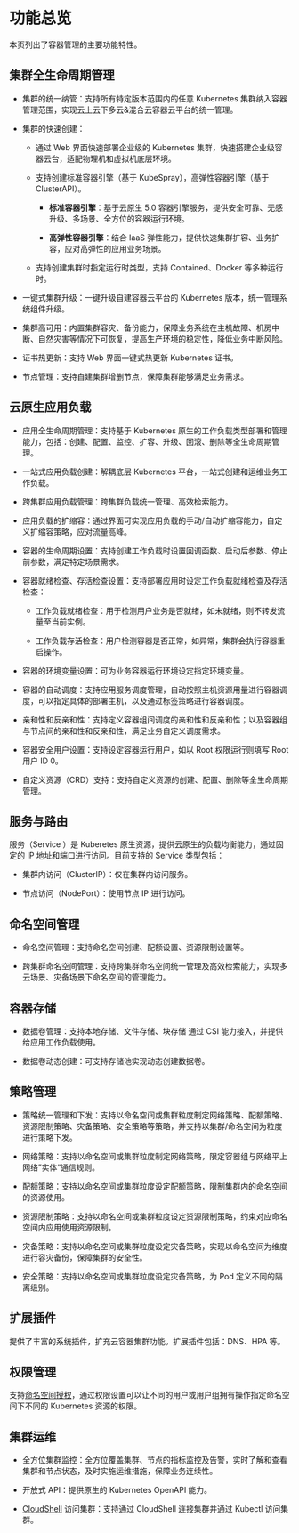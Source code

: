 # 功能总览

本页列出了容器管理的主要功能特性。

## 集群全生命周期管理

- 集群的统一纳管：支持所有特定版本范围内的任意 Kubernetes 集群纳入容器管理范围，实现云上云下多云&混合云容器云平台的统一管理。

- 集群的快速创建：

    - 通过 Web 界面快速部署企业级的 Kubernetes 集群，快速搭建企业级容器云台，适配物理机和虚拟机底层环境。

    - 支持创建标准容器引擎（基于 KubeSpray），高弹性容器引擎（基于 ClusterAPI）。

        - **标准容器引擎**：基于云原生 5.0 容器引擎服务，提供安全可靠、无感升级、多场景、全方位的容器运行环境。
        
        - **高弹性容器引擎**：结合 IaaS 弹性能力，提供快速集群扩容、业务扩容，应对高弹性的应用业务场景。
    
    - 支持创建集群时指定运行时类型，支持 Contained、Docker 等多种运行时。

- 一键式集群升级：一键升级自建容器云平台的 Kubernetes 版本，统一管理系统组件升级。

- 集群高可用：内置集群容灾、备份能力，保障业务系统在主机故障、机房中断、自然灾害等情况下可恢复，提高生产环境的稳定性，降低业务中断风险。

- 证书热更新：支持 Web 界面一键式热更新 Kubernetes 证书。

- 节点管理：支持自建集群增删节点，保障集群能够满足业务需求。

## 云原生应用负载

- 应用全生命周期管理：支持基于 Kubernetes 原生的工作负载类型部署和管理能力，包括：创建、配置、监控、扩容、升级、回滚、删除等全生命周期管理。

- 一站式应用负载创建：解耦底层 Kubernetes 平台，一站式创建和运维业务工作负载。

- 跨集群应用负载管理：跨集群负载统一管理、高效检索能力。

- 应用负载的扩缩容：通过界面可实现应用负载的手动/自动扩缩容能力，自定义扩缩容策略，应对流量高峰。

- 容器的生命周期设置：支持创建工作负载时设置回调函数、启动后参数、停止前参数，满足特定场景需求。

- 容器就绪检查、存活检查设置：支持部署应用时设定工作负载就绪检查及存活检查：

    - 工作负载就绪检查：用于检测用户业务是否就绪，如未就绪，则不转发流量至当前实例。

    - 工作负载存活检查：用户检测容器是否正常，如异常，集群会执行容器重启操作。

- 容器的环境变量设置：可为业务容器运行环境设定指定环境变量。

- 容器的自动调度：支持应用服务调度管理，自动按照主机资源用量进行容器调度，可以指定具体的部署主机，以及通过标签策略进行容器调度。

- 亲和性和反亲和性：支持定义容器组间调度的亲和性和反亲和性；以及容器组与节点间的亲和性和反亲和性，满足业务自定义调度需求。

- 容器安全用户设置：支持设定容器运行用户，如以 Root 权限运行则填写 Root 用户 ID 0。

- 自定义资源（CRD）支持：支持自定义资源的创建、配置、删除等全生命周期管理。

## 服务与路由

服务（Service ）是 Kuberetes 原生资源，提供云原生的负载均衡能力，通过固定的 IP 地址和端口进行访问。目前支持的 Service 类型包括：

- 集群内访问（ClusterIP）：仅在集群内访问服务。

- 节点访问（NodePort）：使用节点 IP 进行访问。

## 命名空间管理

- 命名空间管理：支持命名空间创建、配额设置、资源限制设置等。

- 跨集群命名空间管理：支持跨集群命名空间统一管理及高效检索能力，实现多云场景、灾备场景下命名空间的管理能力。

## 容器存储

- 数据卷管理：支持本地存储、文件存储、块存储 通过 CSI 能力接入，并提供给应用工作负载使用。

- 数据卷动态创建：可支持存储池实现动态创建数据卷。

## 策略管理

- 策略统一管理和下发：支持以命名空间或集群粒度制定网络策略、配额策略、资源限制策略、灾备策略、安全策略等策略，并支持以集群/命名空间为粒度进行策略下发。

- 网络策略：支持以命名空间或集群粒度制定网络策略，限定容器组与网络平上网络”实体“通信规则。

- 配额策略：支持以命名空间或集群粒度设定配额策略，限制集群内的命名空间的资源使用。

- 资源限制策略：支持以命名空间或集群粒度设定资源限制策略，约束对应命名空间内应用使用资源限制。

- 灾备策略：支持以命名空间或集群粒度设定灾备策略，实现以命名空间为维度进行容灾备份，保障集群的安全性。

- 安全策略：支持以命名空间或集群粒度设定灾备策略，为 Pod 定义不同的隔离级别。

## 扩展插件

提供了丰富的系统插件，扩充云容器集群功能。扩展插件包括：DNS、HPA 等。

## 权限管理

支持[命名空间授权](../07UserGuide/Permissions/Cluster-NSAuth.md)，通过权限设置可以让不同的用户或用户组拥有操作指定命名空间下不同的 Kubernetes 资源的权限。

## 集群运维

- 全方位集群监控：全方位覆盖集群、节点的指标监控及告警，实时了解和查看集群和节点状态，及时实施运维措施，保障业务连续性。

- 开放式 API：提供原生的 Kubernetes OpenAPI 能力。

- [CloudShell](../../community/cloudtty.md) 访问集群：支持通过 CloudShell 连接集群并通过 Kubectl 访问集群。
